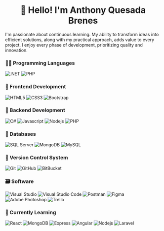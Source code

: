 <h1 align="center">👋 Hello! I'm Anthony Quesada Brenes</h1>

<!-- <img src="https://images4.alphacoders.com/135/thumb-1920-1351760.png" alt="W3Schools.com" width="728" height="408"> -->

I'm passionate about continuous learning. My ability to transform ideas into efficient solutions, along with my practical approach, adds value to every project. I enjoy every phase of development, prioritizing quality and innovation.

### 🧑‍💻 Programming Languages

![.NET](https://img.shields.io/badge/.NET-5632d5?style=for-the-badge&logo=.NET)
![PHP](https://img.shields.io/badge/PHP-7377ad?style=for-the-badge&logo=php&logoColor=white) 

### 🎨 Frontend Development

![HTML5](https://img.shields.io/badge/HTML5-E34F26?style=for-the-badge&logo=html5&logoColor=white) 
![CSS3](https://img.shields.io/badge/CSS3-2d53e5?style=for-the-badge&logo=css3&logoColor=white) 
![Bootstrap](https://img.shields.io/badge/Bootstrap-563D7C?style=for-the-badge&logo=bootstrap&logoColor=white) 


### 🔨 Backend Development

![C#](https://img.shields.io/badge/C%23-563d7c?style=for-the-badge&logo=cplusplus&logoColor=white)
![Javascript](https://img.shields.io/badge/Javascript-f1dc55?style=for-the-badge&logo=javascript&logoColor=383937)
![Nodejs](https://img.shields.io/badge/Node.js-43853D?style=for-the-badge&logo=node.js&logoColor=white) 
![PHP](https://img.shields.io/badge/PHP-7377ad?style=for-the-badge&logo=php&logoColor=white) 

### 🔧 Databases

![SQL Server](https://img.shields.io/badge/SQL%20Server-354562?style=for-the-badge&logo=adminer&logoColor=white)
![MongoDB](https://img.shields.io/badge/MongoDB-4EA94B?style=for-the-badge&logo=mongodb&logoColor=white)
![MySQL](https://img.shields.io/badge/MySQL-08668f?style=for-the-badge&logo=MySQL&logoColor=white)

### 📝 Version Control System

![Git](https://img.shields.io/badge/git-%23F05033.svg?style=for-the-badge&logo=git&logoColor=white) 
![GitHub](https://img.shields.io/badge/github-%23121011.svg?style=for-the-badge&logo=github&logoColor=white)
![BitBucket](https://img.shields.io/badge/BitBucket-084fb2?style=for-the-badge&logo=BitBucket)

### 🗃️ Software

![Visual Studio](https://img.shields.io/badge/Visual%20Studio-7051a7?style=for-the-badge&logo=htmx&logoColor=white) 
![Visual Studio Code](https://img.shields.io/badge/Visual%20Studio%20Code-0090f2?style=for-the-badge&logo=htmx&logoColor=white) 
![Postman](https://img.shields.io/badge/Postman-FF6C37?style=for-the-badge&logo=postman&logoColor=white) 
![Figma](https://img.shields.io/badge/Figma-353740?style=for-the-badge&logo=figma&logoColor=white) 
![Adobe Photoshop](https://img.shields.io/badge/adobe%20photoshop-004882.svg?style=for-the-badge&logo=adobe%20photoshop&logoColor=white) 
![Trello](https://img.shields.io/badge/Trello-0052CC?style=for-the-badge&logo=trello&logoColor=white) 

### 🚀 Currently Learning
![React](https://img.shields.io/badge/React-20232A?style=for-the-badge&logo=react&logoColor=61DAFB) 
![MongoDB](https://img.shields.io/badge/MongoDB-4EA94B?style=for-the-badge&logo=mongodb&logoColor=white)
![Express](https://img.shields.io/badge/Express.js-404D59?style=for-the-badge&logo=express&logoColor=white) 
![Angular](https://img.shields.io/badge/Angular-c50836?style=for-the-badge&logo=angular) 
![Nodejs](https://img.shields.io/badge/Node.js-43853D?style=for-the-badge&logo=node.js&logoColor=white) 
![Laravel](https://img.shields.io/badge/Laravel-d63a3a?style=for-the-badge&logo=laravel&logoColor=white) 